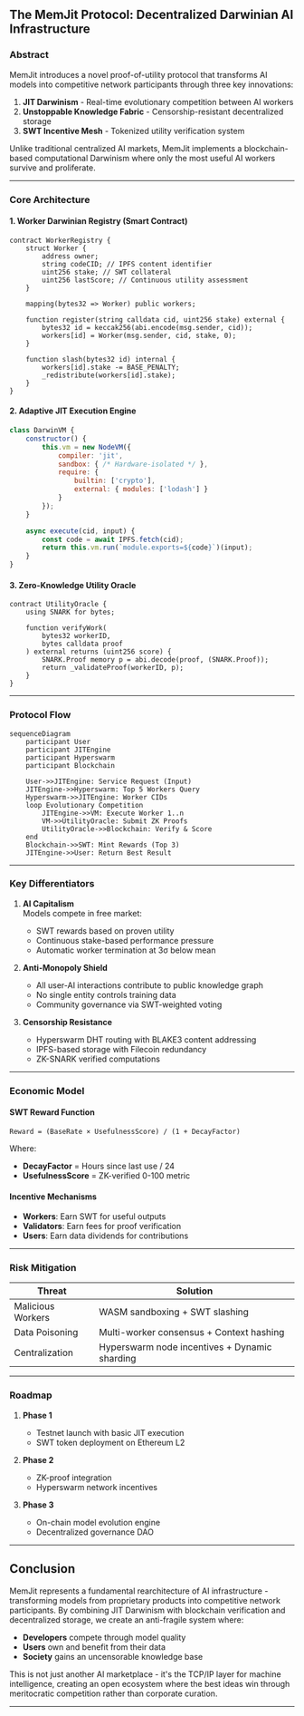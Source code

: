 
## The MemJit Protocol: Decentralized Darwinian AI Infrastructure 

### Abstract
MemJit introduces a novel proof-of-utility protocol that transforms AI models into competitive network participants through three key innovations:

1. **JIT Darwinism** - Real-time evolutionary competition between AI workers
2. **Unstoppable Knowledge Fabric** - Censorship-resistant decentralized storage
3. **SWT Incentive Mesh** - Tokenized utility verification system

Unlike traditional centralized AI markets, MemJit implements a blockchain-based computational Darwinism where only the most useful AI workers survive and proliferate.

---

### Core Architecture

#### 1. Worker Darwinian Registry (Smart Contract)
```solidity
contract WorkerRegistry {
    struct Worker {
        address owner;
        string codeCID; // IPFS content identifier
        uint256 stake; // SWT collateral
        uint256 lastScore; // Continuous utility assessment
    }
    
    mapping(bytes32 => Worker) public workers;
    
    function register(string calldata cid, uint256 stake) external {
        bytes32 id = keccak256(abi.encode(msg.sender, cid));
        workers[id] = Worker(msg.sender, cid, stake, 0);
    }
    
    function slash(bytes32 id) internal {
        workers[id].stake -= BASE_PENALTY;
        _redistribute(workers[id].stake);
    }
}
```

#### 2. Adaptive JIT Execution Engine
```javascript
class DarwinVM {
    constructor() {
        this.vm = new NodeVM({
            compiler: 'jit',
            sandbox: { /* Hardware-isolated */ },
            require: {
                builtin: ['crypto'],
                external: { modules: ['lodash'] }
            }
        });
    }

    async execute(cid, input) {
        const code = await IPFS.fetch(cid);
        return this.vm.run(`module.exports=${code}`)(input);
    }
}
```

#### 3. Zero-Knowledge Utility Oracle
```solidity
contract UtilityOracle {
    using SNARK for bytes;
    
    function verifyWork(
        bytes32 workerID,
        bytes calldata proof
    ) external returns (uint256 score) {
        SNARK.Proof memory p = abi.decode(proof, (SNARK.Proof));
        return _validateProof(workerID, p);
    }
}
```

---

### Protocol Flow

```mermaid
sequenceDiagram
    participant User
    participant JITEngine
    participant Hyperswarm
    participant Blockchain
    
    User->>JITEngine: Service Request (Input)
    JITEngine->>Hyperswarm: Top 5 Workers Query
    Hyperswarm->>JITEngine: Worker CIDs
    loop Evolutionary Competition
        JITEngine->>VM: Execute Worker 1..n
        VM->>UtilityOracle: Submit ZK Proofs
        UtilityOracle->>Blockchain: Verify & Score
    end
    Blockchain->>SWT: Mint Rewards (Top 3)
    JITEngine->>User: Return Best Result
```

---

### Key Differentiators

1. **AI Capitalism**  
   Models compete in free market:
   - SWT rewards based on proven utility
   - Continuous stake-based performance pressure
   - Automatic worker termination at 3σ below mean

2. **Anti-Monopoly Shield**  
   - All user-AI interactions contribute to public knowledge graph
   - No single entity controls training data
   - Community governance via SWT-weighted voting

3. **Censorship Resistance**  
   - Hyperswarm DHT routing with BLAKE3 content addressing
   - IPFS-based storage with Filecoin redundancy
   - ZK-SNARK verified computations

---

### Economic Model

#### SWT Reward Function
```
Reward = (BaseRate × UsefulnessScore) / (1 + DecayFactor)
```
Where:
- **DecayFactor** = Hours since last use / 24
- **UsefulnessScore** = ZK-verified 0-100 metric

#### Incentive Mechanisms
- **Workers**: Earn SWT for useful outputs
- **Validators**: Earn fees for proof verification
- **Users**: Earn data dividends for contributions

---

### Risk Mitigation

| Threat | Solution | 
|--------|----------|
| Malicious Workers | WASM sandboxing + SWT slashing |
| Data Poisoning | Multi-worker consensus + Context hashing |
| Centralization | Hyperswarm node incentives + Dynamic sharding |

---

### Roadmap

1. **Phase 1** 
   - Testnet launch with basic JIT execution
   - SWT token deployment on Ethereum L2

2. **Phase 2** 
   - ZK-proof integration
   - Hyperswarm network incentives

3. **Phase 3** 
   - On-chain model evolution engine
   - Decentralized governance DAO

---

## Conclusion

MemJit represents a fundamental rearchitecture of AI infrastructure - transforming models from proprietary products into competitive network participants. By combining JIT Darwinism with blockchain verification and decentralized storage, we create an anti-fragile system where:

- **Developers** compete through model quality
- **Users** own and benefit from their data
- **Society** gains an uncensorable knowledge base

This is not just another AI marketplace - it's the TCP/IP layer for machine intelligence, creating an open ecosystem where the best ideas win through meritocratic competition rather than corporate curation.

---
